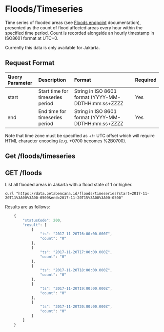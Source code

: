 # Floods/Timeseries

Time series of flooded areas \(see [Floods endpoint](areabanjir.md) documentation\), presented as the count of flood affected areas every hour within the specified time period. Count is recorded alongside an hourly timestamp in ISO8601 format at UTC+0.

Currently this data is only available for Jakarta.

## Request Format

| Query Parameter | Description | Format | Required |
| :--- | :--- | :--- | :--- |
| start | Start time for timeseries period | String in ISO 8601 format \(YYYY-MM-DDTHH:mm:ss+ZZZZ | Yes |
| end | End time for timeseries period | String in ISO 8601 format \(YYYY-MM-DDTHH:mm:ss+ZZZZ | Yes |

Note that time zone must be specified as +/- UTC offset which will require HTML character encoding \(e.g. +0700 becomes %2B0700\).

## Get /floods/timeseries

## GET /floods

List all flooded areas in Jakarta with a flood state of 1 or higher.

```text
curl "https://data.petabencana.id/floods/timeseries?start=2017-11-20T11%3A00%3A00-0500&end=2017-11-20T15%3A00%3A00-0500"
```

Results are as follows:

```javascript
    {
        "statusCode": 200,
        "result": [
            {
                "ts": "2017-11-20T16:00:00.000Z",
                "count": "0"
            },
            {
                "ts": "2017-11-20T17:00:00.000Z",
                "count": "0"
            },
            {
                "ts": "2017-11-20T18:00:00.000Z",
                "count": "0"
            },
            {
                "ts": "2017-11-20T19:00:00.000Z",
                "count": "0"
            },
            {
                "ts": "2017-11-20T20:00:00.000Z",
                "count": "0"
            }
        ]
    }
```

